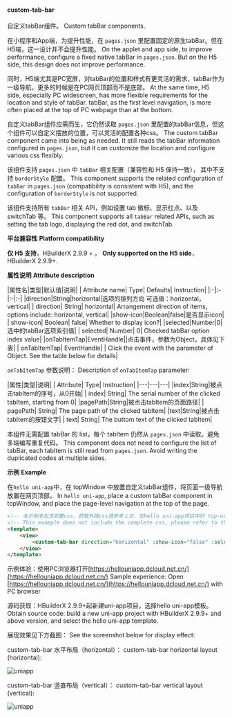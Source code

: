 #### custom-tab-bar

自定义tabBar组件。
Custom tabBar components.

在小程序和App端，为提升性能，在 `pages.json` 里配置固定的原生tabBar。但在H5端，这一设计并不会提升性能。
On the applet and app side, to improve performance, configure a fixed native tabBar in `pages.json`. But on the H5 side, this design does not improve performance.

同时，H5端尤其是PC宽屏，对tabBar的位置和样式有更灵活的需求，tabBar作为一级导航，更多的时候是在PC网页顶部而不是底部。
At the same time, H5 side, especially PC widescreen, has more flexible requirements for the location and style of tabBar. tabBar, as the first level navigation, is more often placed at the top of PC webpage than at the bottom.

自定义tabBar组件应需而生，它仍然读取 `pages.json` 里配置的tabBar信息，但这个组件可以自定义摆放的位置，可以灵活的配置各种css。
The custom tabBar component came into being as needed. It still reads the tabBar information configured in `pages.json`, but it can customize the location and configure various css flexibly.

该组件支持 ``pages.json`` 中 ``tabBar`` 相关配置（兼容性和 H5 保持一致）， 其中不支持 ``borderStyle`` 配置。
This component supports the related configuration of `tabBar` in `pages.json` (compatibility is consistent with H5), and the configuration of `borderStyle` is not supported.

该组件支持所有 ``tabBar`` 相关 API，例如设置 tab 徽标、显示红点、以及 switchTab 等。
This component supports all `tabBar` related APIs, such as setting the tab logo, displaying the red dot, and switchTab.

**平台兼容性**
**Platform compatibility**

__仅 H5 支持__，HBuilderX 2.9.9 + 。
__Only supported on the H5 side__，HBuilderX 2.9.9+.

**属性说明**
**Attribute description**

|属性名|类型|默认值|说明|
| Attribute name| Type| Defaults| Instruction|
|:-|:-|:-|:-|
|direction|String|horizontal|选项的排列方向 可选值：horizontal，vertical|
| direction| String| horizontal| Arrangement direction of items, options include: horizontal, vertical|
|show-icon|Boolean|false|是否显示icon|
| show-icon| Boolean| false| Whether to display icon?|
|selected|Number|0|选中的tabBar选项索引值|
| selected| Number| 0| Checked tabBar option index value|
|onTabItemTap|EventHandle||点击事件，参数为Object，具体见下表|
| onTabItemTap| EventHandle| | Click the event with the parameter of Object. See the table below for details|

``onTabItemTap`` 参数说明：
Description of `onTabItemTap` parameter:

|属性|类型|说明|
| Attribute| Type| Instruction|
|---|---|---|
|index|String|被点击tabItem的序号，从0开始|
| index| String| The serial number of the clicked tabItem, starting from 0|
|pagePath|String|被点击tabItem的页面路径|
| pagePath| String| The page path of the clicked tabItem|
|text|String|被点击tabItem的按钮文字|
| text| String| The buttom text of the clicked tabItem|

本组件无需配置 tabBar 的 list，每个 tabItem 仍然从 `pages.json` 中读取。避免多端编写重复代码。
This component does not need to configure the list of tabBar, each tabItem is still read from `pages.json`. Avoid writing the duplicated codes at multiple sides.

**示例**
**Example**

在`hello uni-app`中，在 topWindow 中放置自定义tabBar组件，将页面一级导航放置在网页顶部。
In `hello uni-app`, place a custom tabBar component in topWindow, and place the page-level navigation at the top of the page.

```html
<!-- 本示例未包含完整css，获取外链css请参考上文，在hello uni-app项目中的 top-window 查看 -->
<!-- This example does not include the complete css, please refer to the above to obtain the external css. View it in the top-window of hello uni-app project -->
<template>
    <view>
        <custom-tab-bar direction="horizontal" :show-icon="false" :selected="selected" @onTabItemTap="onTabItemTap" />
    </view>
</template>
```

示例体验：使用PC浏览器打开[https://hellouniapp.dcloud.net.cn/](https://hellouniapp.dcloud.net.cn/)
Sample experience: Open [https://hellouniapp.dcloud.net.cn/](https://hellouniapp.dcloud.net.cn/) with PC browser

源码获取：HBuilderX 2.9.9+起新建uni-app项目，选择hello uni-app模板。
Obtain source code: build a new uni-app project with HBuilderX 2.9.9+ and above version, and select the hello uni-app template.

展现效果见下方截图：
See the screenshot below for display effect:

custom-tab-bar 水平布局（horizontal）：
custom-tab-bar horizontal layout (horizontal):

![uniapp](https://bjetxgzv.cdn.bspapp.com/VKCEYUGU-dc-site/5dc930c0-2580-11eb-8a36-ebb87efcf8c0.png)

custom-tab-bar 竖直布局（vertical）：
custom-tab-bar vertical layout (vertical):

![uniapp](https://bjetxgzv.cdn.bspapp.com/VKCEYUGU-dc-site/b3b68450-2595-11eb-880a-0db19f4f74bb.png)
